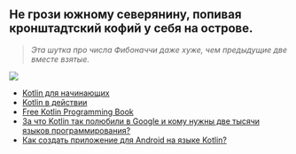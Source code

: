 ## Не грози южному северянину, попивая кронштадтский кофий у себя на острове.

> *Эта шутка про числа Фибоначчи даже хуже, чем предыдущие две вместе взятые.*

![](https://s157vla.storage.yandex.net/rdisk/75ce45100e9bab333eaea0b978ea73f12ca9015a5f8b6296581a849bf5cac8d7/5f03a7ff/zNunzumdaN53lvLE2R_U-7OgldlmOrTC9OZXlpsE1ZgeJ4jo1K6B_Fc7E1mRcG_gwCOR90g-OVt81rsaV8A7CQ==?uid=0&filename=duran-art-%D0%9A%D0%BE%D0%BC%D0%B8%D0%BA%D1%81%D1%8B-%D1%82%D1%89%D0%B5%D1%82%D0%BD%D0%BE%D1%81%D1%82%D1%8C-%D0%B1%D1%8B%D1%82%D0%B8%D1%8F-2681184.jpeg&disposition=inline&hash=&limit=0&content_type=image%2Fjpeg&tknv=v2&owner_uid=662358016&hid=6c2b275f8566069bb0a2be78aa56b1c8&fsize=59995&etag=d15bc727c38382ffb00f2c7c3d50a824&media_type=image&rtoken=5tojm4HnuvzF&force_default=no&ycrid=na-feab61d25bfa2da5cdadb52a3f29aef1-downloader15f&ts=5a9cd8a2abdc0&s=a5513ee8a2100b9e29ef966caaf864f14ca6a65d5ecc7a55da518495bc9ed6c3&pb=U2FsdGVkX195POUguzPm_9q-jO9WsvO8GXVIK-bUPiGJVpidRWd9Cf3bsN7RzJmiHWLWRxX7SNS42D7ZUw1Ty5MLBoWhcoNXPrOhqd6saMA)

* [Kotlin для начинающих](https://habr.com/ru/post/278277/) 
* [Kotlin в действии](https://yadi.sk/i/LC-YxprQqoohMA)
* [Free Kotlin Programming Book](https://goalkicker.com/KotlinBook/)
* [За что Kotlin так полюбили в Google и кому нужны две тысячи языков программирования?](https://news.itmo.ru/ru/science/it/news/6683/)
* [Как создать приложение для Android на языке Kotlin?](https://www.fandroid.info/kak-sozdat-prilozhenie-dlya-android-na-yazyke-kotlin/)
